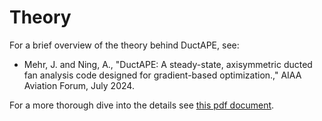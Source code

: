 # Theory

For a brief overview of the theory behind DuctAPE, see:

- Mehr, J. and Ning, A., "DuctAPE: A steady-state, axisymmetric ducted fan analysis code designed for gradient-based optimization.," AIAA Aviation Forum, July 2024.

For a more thorough dive into the details see [this pdf document](theory_latex/theory.pdf).
